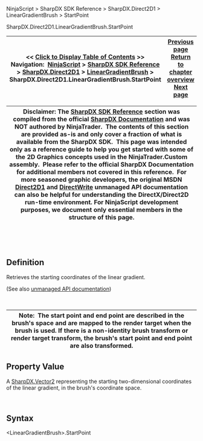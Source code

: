﻿


NinjaScript \> SharpDX SDK Reference \> SharpDX.Direct2D1 \> LinearGradientBrush \> StartPoint






















SharpDX.Direct2D1\.LinearGradientBrush.StartPoint







| \<\< [Click to Display Table of Contents](sharpdx_direct2d1_lineargradientbrush_startpoint.md) \>\> **Navigation:**     [NinjaScript](ninjascript.md) \> [SharpDX SDK Reference](sharpdx_sdk_reference.md) \> [SharpDX.Direct2D1](sharpdx_direct2d1.md) \> [LinearGradientBrush](sharpdx_direct2d1_lineargradientbrush.md) \> SharpDX.Direct2D1\.LinearGradientBrush.StartPoint | [Previous page](sharpdx_direct2d1_lineargradientbrush_gradientstopcollection.md) [Return to chapter overview](sharpdx_direct2d1_lineargradientbrush.md) [Next page](sharpdx_direct2d1_lineargradientbrushproperties.md) |
| --- | --- |













| Disclaimer: The [SharpDX SDK Reference](sharpdx_sdk_reference.md) section was compiled from the official [SharpDX Documentation](http://sharpdx.org/) and was NOT authored by NinjaTrader.  The contents of this section are provided as\-is and only cover a fraction of what is available from the SharpDX SDK.  This page was intended only as a reference guide to help you get started with some of the 2D Graphics concepts used in the NinjaTrader.Custom assembly.  Please refer to the official SharpDX Documentation for additional members not covered in this reference.  For more seasoned graphic developers, the original MSDN [Direct2D1](https://msdn.microsoft.com/en-us/library/windows/desktop/dd370990.aspx) and [DirectWrite](https://msdn.microsoft.com/en-us/library/windows/desktop/dd368038.aspx) unmanaged API documentation can also be helpful for understanding the DirectX/Direct2D run\-time environment. For NinjaScript development purposes, we document only essential members in the structure of this page. |
| --- |



 


 


## Definition


Retrieves the starting coordinates of the linear gradient. 


(See also [unmanaged API documentation](https://msdn.microsoft.com/en-us/library/dd371497.aspx))


 




| Note:  The start point and end point are described in the brush's space and are mapped to the render target when the brush is used. If there is a non\-identity brush transform or render target transform, the brush's start point and end point are also transformed. |
| --- |



## 


## 


## Property Value


A [SharpDX.Vector2](sharpdx_vector2.md) representing the starting two\-dimensional coordinates of the linear gradient, in the brush's coordinate space.


 


## Syntax


\<LinearGradientBrush\>.StartPoint









